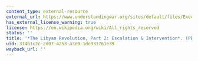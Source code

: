 ```yaml
---
content_type: external-resource
external_url: https://www.understandingwar.org/sites/default/files/ExecSum_Libya_Part2.pdf
has_external_license_warning: true
license: https://en.wikipedia.org/wiki/All_rights_reserved
status: ''
title: '*The Libyan Revolution, Part 2: Escalation & Intervention*. (PDF)'
uid: 314b1c2c-2d07-4253-a3e9-1dc931761e39
wayback_url: ''
---
```

